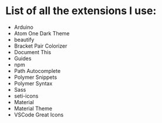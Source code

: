 # List of all the extensions I use:

- Arduino
- Atom One Dark Theme
- beautify
- Bracket Pair Colorizer
- Document This
- Guides
- npm
- Path Autocomplete
- Polymer Snippets
- Polymer Syntax
- Sass
- seti-icons
- Material
- Material Theme
- VSCode Great Icons